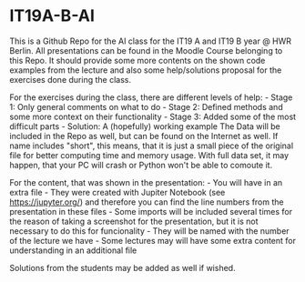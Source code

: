 # IT19A-B-AI
This is a Github Repo for the AI class for the IT19 A and IT19 B year @ HWR Berlin.
All presentations can be found in the Moodle Course belonging to this Repo.
It should provide some more contents on the shown code examples from the lecture and also some help/solutions proposal for the exercises done during the class.

For the exercises during the class, there are different levels of help:
    -   Stage 1: Only general comments on what to do
    -   Stage 2: Defined methods and some more context on their functionality
    -   Stage 3: Added some of the most difficult parts
    -   Solution: A (hopefully) working example 
The Data will be included in the Repo as well, but can be found on the Internet as well. 
If name includes "short", this means, that it is just a small piece of the original file for better computing time and memory usage.
With full data set, it may happen, that your PC will crash or Python won't be able to comoute it.

For the content, that was shown in the presentation:
    -   You will have in an extra file 
    -   They were created with Jupiter Notebook (see https://jupyter.org/) and therefore you can find the line numbers from the presentation in these files
    -   Some imports will be included several times for the reason of taking a screenshot for the presentation, but it is not necessary to do this for funcionality
    -   They will be named with the number of the lecture we have
    -   Some lectures may will have some extra content for understanding in an additional file 

Solutions from the students may be added as well if wished.